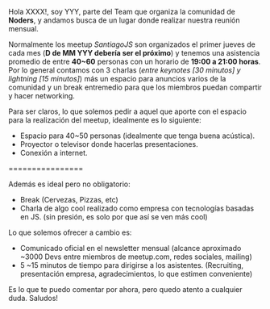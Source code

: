Hola XXXX!,  soy YYY, parte del Team que organiza la comunidad de **Noders**, y andamos busca de un lugar donde realizar nuestra reunión mensual.

Normalmente los meetup *SantiagoJS* son organizados el primer jueves de cada mes (**D de MM YYY debería ser el próximo**) y 
tenemos una asistencia promedio de entre **40~60** personas con un horario de **19:00 a 21:00 horas**.
Por lo general contamos con 3 charlas (*entre keynotes [30 minutos] y lightning [15 minutos]*) más un espacio para anuncios varios de la comunidad
y un break entremedio para que los miembros puedan compartir y hacer networking.

Para ser claros, lo que solemos pedir a aquel que aporte con el espacio para la realización del meetup, idealmente es lo siguiente:
- Espacio para 40~50 personas (idealmente que tenga buena acústica).
- Proyector o televisor donde hacerlas presentaciones.
- Conexión a internet.

================

Además es ideal pero no obligatorio:
- Break (Cervezas, Pizzas, etc)
- Charla de algo cool realizado como empresa con tecnologías basadas en JS. (sin presión, es solo por que así se ven más cool)

Lo que solemos ofrecer a cambio es:
- Comunicado oficial en el newsletter mensual (alcance aproximado ~3000 Devs entre miembros de meetup.com, redes sociales, mailing)
- 5 ~15 minutos de tiempo para dirigirse a los asistentes. (Recruiting, presentación empresa, agradecimientos, lo que estimen conveniente)

Es lo que te puedo comentar por ahora, pero quedo atento a cualquier duda.
Saludos!
